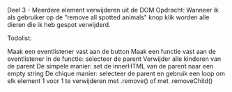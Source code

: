 Deel 3 - Meerdere element verwijderen uit de DOM
Opdracht: Wanneer ik als gebruiker op de "remove all spotted animals" knop klik worden alle dieren die ik heb gespot verwijderd.

Todolist:

Maak een eventlistener vast aan de button
Maak een functie vast aan de eventlistener
In de functie: selecteer de parent
Verwijder alle kinderen van de parent 
 De simpele manier: set de innerHTML van de parent naar een empty string 
 De chique manier: selecteer de parent en gebruik een loop om elk element 1 voor 1 te verwijderen met .remove() of met .removeChild()